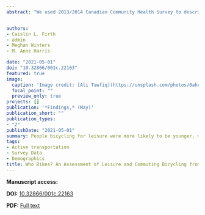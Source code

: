 ```yaml
---
abstract: "We used 2013/2014 Canadian Community Health Survey to describe who bicycles for leisure, commuting, or both leisure and commuting. Nearly one-quarter of Canadians bicycled in the 3 months prior to the survey:  7 Canadians bicycled for leisure for every 1 person who bicycled for commuting purposes. People bicycling for leisure were more likely to be younger, male, higher income, and identify as white. Commute bicycling captured a very small proportion of the bicycling population; men were nearly twice as likely to commute compared to women and there was little difference in bike commuting across racial identity."


authors:
- Caislin L. Firth
- admin
- Meghan Winters
- M. Anne Harris

date: "2021-05-01"
doi: "10.32866/001c.22163"
featured: true
image:
  caption: 'Image credit: [Ali Tawfiq](https://unsplash.com/photos/0ahqRV1sJJ4)'
  focal_point: ""
  preview_only: true
projects: []
publication: '*Findings,* (May)'
publication_short: ""
publication_types:
- "2"
publishDate: "2021-05-01"
summary: People bicycling for leisure were more likely to be younger, male, higher income, and identify as white. Few bicyclists commuted by bike.
tags:
- Active transportation
- Survey Data
- Demographics
title: Who Bikes? An Assessment of Leisure and Commuting Bicycling from the Canadian Community Health Survey
---
```


**Manuscript access:**

**DOI:** [10.32866/001c.22163](https://doi.org/10.32866/001c.22163)

**PDF:** [Full text](./manuscript.pdf) 
